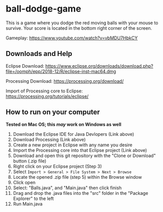 # ball-dodge-game
This is a game where you dodge the red moving balls with your mouse to survive. Your score is located in the bottom right corner of the screen.

Gameplay: https://www.youtube.com/watch?v=vbMDU7HbkCY

## Downloads and Help

Eclipse Download: https://www.eclipse.org/downloads/download.php?file=/oomph/epp/2018-12/R/eclipse-inst-mac64.dmg

Processing Download: https://processing.org/download/

Import of Processing core to Eclipse: https://processing.org/tutorials/eclipse/


## How to run on your computer
**Tested on Mac OS; this _may_ work on Windows as well**

1. Download the Eclipse IDE for Java Devlopers (Link above)
2. Download Processing (Link above)
3. Create a new project in Eclipse with any name you desire
4. Import the Processing core into that Eclipse project (Link above)
5. Download and open this git repository with the "Clone or Download" button (.zip file)
6. Right click on your Eclipse project (Step 3)
7. Select `Import > General > File System > Next > Browse`
8. Locate the opened .zip file (step 5) within the Browse window
9. Click open
10. Select: "Balls.java", and "Main.java" then click finish
11. Drag and drop the .java files into the "src" folder in the "Package Explorer" to the left
12. Run Main.java
